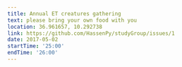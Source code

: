 ```yaml
---
title: Annual ET creatures gathering  
text: please bring your own food with you  
location: 36.961657, 10.292738  
link: https://github.com/HassenPy/studyGroup/issues/1  
date: 2017-05-02  
startTime: '25:00'  
endTime: '26:00'  
---
```

